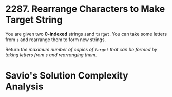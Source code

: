# 2287. Rearrange Characters to Make Target String

You are given two **0-indexed** strings `s`and `target`. You can take some letters from `s` and rearrange them to form new strings.

Return _the maximum number of copies of `target` that can be formed by taking letters from `s` and rearranging them_.

# Savio's Solution Complexity Analysis
